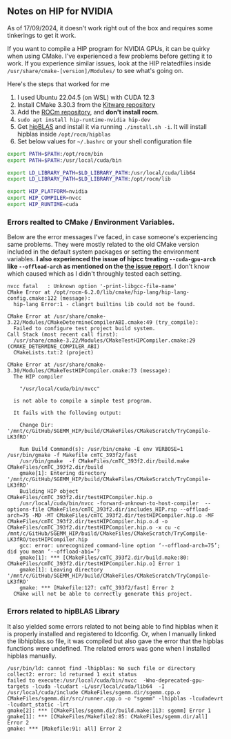 ## Notes on HIP for NVIDIA
As of 17/09/2024, it doesn't work right out of the box and requires some tinkerings to get it work.

If you want to compile a HIP program for NVIDIA GPUs, it can be quirky when using CMake. I've experienced a few problems before getting it to work. If you experience similar issues, look at the HIP relatedfiles inside `/usr/share/cmake-[version]/Modules/` to see what's going on.

Here's the steps that worked for me
1. I used Ubuntu 22.04.5 (on WSL) with CUDA 12.3
2. Install CMake 3.30.3 from the [Kitware repository](https://apt.kitware.com/)
3. Add the [ROCm repository](https://rocm.docs.amd.com/projects/install-on-linux/en/latest/install/native-install/ubuntu.html), and **don't install rocm**.
4. `sudo apt install hip-runtime-nvidia hip-dev` 
5. Get [hipBLAS](https://github.com/ROCm/hipBLAS/releases/tag/rocm-6.2.0) and install it via running `./install.sh -i`. It will install hipblas inside `/opt/rocm/hipblas`
6. Set below values for `~/.bashrc` or your shell configuration file
```bash
export PATH=$PATH:/opt/rocm/bin
export PATH=$PATH:/usr/local/cuda/bin

export LD_LIBRARY_PATH=$LD_LIBRARY_PATH:/usr/local/cuda/lib64
export LD_LIBRARY_PATH=$LD_LIBRARY_PATH:/opt/rocm/lib

export HIP_PLATFORM=nvidia
export HIP_COMPILER=nvcc
export HIP_RUNTIME=cuda
```

### Errors realted to CMake / Environment Variables.
Below are the error messages I've faced, in case someone's experiencing same problems. They were mostly related to the old CMake version included in the default system packages or setting the environment variables. **I also experienced the issue of hipcc treating `--cuda-gpu-arch` like `--offload-arch` as mentioned on the [the issue report](https://github.com/ROCm/HIP/issues/3479#issuecomment-2305038649)**. I don't know which caused which as I didn't throughly tested each setting.

```
nvcc fatal   : Unknown option '-print-libgcc-file-name'
CMake Error at /opt/rocm-6.2.0/lib/cmake/hip-lang/hip-lang-config.cmake:122 (message):
  hip-lang Error:1 - clangrt builtins lib could not be found.
```
```
CMake Error at /usr/share/cmake-3.22/Modules/CMakeDetermineCompilerABI.cmake:49 (try_compile):
  Failed to configure test project build system.
Call Stack (most recent call first):
  /usr/share/cmake-3.22/Modules/CMakeTestHIPCompiler.cmake:29 (CMAKE_DETERMINE_COMPILER_ABI)
  CMakeLists.txt:2 (project)
```

```
CMake Error at /usr/share/cmake-3.30/Modules/CMakeTestHIPCompiler.cmake:73 (message):
  The HIP compiler

    "/usr/local/cuda/bin/nvcc"

  is not able to compile a simple test program.

  It fails with the following output:

    Change Dir: '/mnt/c/GitHub/SGEMM_HIP/build/CMakeFiles/CMakeScratch/TryCompile-LK3fRO'

    Run Build Command(s): /usr/bin/cmake -E env VERBOSE=1 /usr/bin/gmake -f Makefile cmTC_393f2/fast
    /usr/bin/gmake  -f CMakeFiles/cmTC_393f2.dir/build.make CMakeFiles/cmTC_393f2.dir/build
    gmake[1]: Entering directory '/mnt/c/GitHub/SGEMM_HIP/build/CMakeFiles/CMakeScratch/TryCompile-LK3fRO'
    Building HIP object CMakeFiles/cmTC_393f2.dir/testHIPCompiler.hip.o
    /usr/local/cuda/bin/nvcc -forward-unknown-to-host-compiler  --options-file CMakeFiles/cmTC_393f2.dir/includes_HIP.rsp --offload-arch=75 -MD -MT CMakeFiles/cmTC_393f2.dir/testHIPCompiler.hip.o -MF CMakeFiles/cmTC_393f2.dir/testHIPCompiler.hip.o.d -o CMakeFiles/cmTC_393f2.dir/testHIPCompiler.hip.o -x cu -c /mnt/c/GitHub/SGEMM_HIP/build/CMakeFiles/CMakeScratch/TryCompile-LK3fRO/testHIPCompiler.hip
    gcc: error: unrecognized command-line option ‘--offload-arch=75’; did you mean ‘--offload-abi=’?
    gmake[1]: *** [CMakeFiles/cmTC_393f2.dir/build.make:80: CMakeFiles/cmTC_393f2.dir/testHIPCompiler.hip.o] Error 1
    gmake[1]: Leaving directory '/mnt/c/GitHub/SGEMM_HIP/build/CMakeFiles/CMakeScratch/TryCompile-LK3fRO'
    gmake: *** [Makefile:127: cmTC_393f2/fast] Error 2
  CMake will not be able to correctly generate this project.
```

### Errors related to hipBLAS Library
It also yielded some errors related to not being able to find hipblas when it is properly installed and registered to ldconfig. Or, when I manually linked the libhipblas.so file, it was compiled but also gave the error that the hipblas functions were undefined. The related errors was gone when I installed hipblas manually.

```
/usr/bin/ld: cannot find -lhipblas: No such file or directory
collect2: error: ld returned 1 exit status
failed to execute:/usr/local/cuda/bin/nvcc  -Wno-deprecated-gpu-targets -lcuda -lcudart -L/usr/local/cuda/lib64  -I /usr/local/cuda/include CMakeFiles/sgemm.dir/sgemm.cpp.o CMakeFiles/sgemm.dir/src/runner.cpp.o -o "sgemm" -lhipblas -lcudadevrt -lcudart_static -lrt
gmake[2]: *** [CMakeFiles/sgemm.dir/build.make:113: sgemm] Error 1
gmake[1]: *** [CMakeFiles/Makefile2:85: CMakeFiles/sgemm.dir/all] Error 2
gmake: *** [Makefile:91: all] Error 2
```
